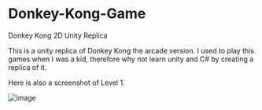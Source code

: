 # Donkey-Kong-Game
Donkey Kong 2D Unity Replica

This is a unity replica of Donkey Kong the arcade version.
I used to play this games when I was a kid, therefore why not learn unity and C# by creating a replica of it.

Here is also a screenshot of Level 1.

![image](https://user-images.githubusercontent.com/86296476/187621787-0ee6b14b-d6f6-4e00-8ae3-4ccdedc3acc3.png)

